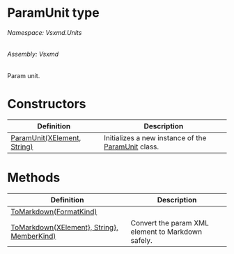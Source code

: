 <a name='T-Vsxmd-Units-ParamUnit'></a>
# ParamUnit type

###### Namespace:  Vsxmd.Units

###### Assembly:  Vsxmd

Param unit.

# Constructors

| Definition | Description |
|-|-|
| [ParamUnit(XElement, String)](/Vsxmd.Units/ParamUnit.md/#M-Vsxmd-Units-ParamUnit-#ctor-System-Xml-Linq-XElement,System-String-) | Initializes a new instance of the [ParamUnit](/Vsxmd.Units/ParamUnit.md/#T-Vsxmd-Units-ParamUnit) class. |

# Methods

| Definition | Description |
|-|-|
| [ToMarkdown(FormatKind)](/Vsxmd.Units/ParamUnit.md/#M-Vsxmd-Units-ParamUnit-ToMarkdown-Vsxmd-Units-FormatKind-) |  |
| [ToMarkdown(XElement}, String}, MemberKind)](/Vsxmd.Units/ParamUnit.md/#M-Vsxmd-Units-ParamUnit-ToMarkdown-System-Collections-Generic-IEnumerable{System-Xml-Linq-XElement},System-Collections-Generic-IEnumerable{System-String},Vsxmd-Units-MemberKind-) | Convert the param XML element to Markdown safely. |
